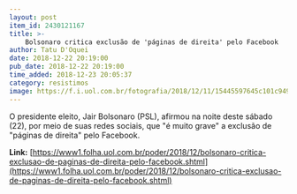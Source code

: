 ```yaml
---
layout: post
item_id: 2430121167
title: >-
    Bolsonaro critica exclusão de 'páginas de direita' pelo Facebook
author: Tatu D'Oquei
date: 2018-12-22 20:19:00
pub_date: 2018-12-22 20:19:00
time_added: 2018-12-23 20:05:37
category: resistimos
image: https://f.i.uol.com.br/fotografia/2018/12/11/15445597645c101c9498953_1544559764_3x2_rt.jpg
---
```


O presidente eleito, Jair Bolsonaro (PSL), afirmou na noite deste sábado (22), por meio de suas redes sociais, que "é muito grave" a exclusão de "páginas de direita" pelo Facebook.

**Link:** [https://www1.folha.uol.com.br/poder/2018/12/bolsonaro-critica-exclusao-de-paginas-de-direita-pelo-facebook.shtml](https://www1.folha.uol.com.br/poder/2018/12/bolsonaro-critica-exclusao-de-paginas-de-direita-pelo-facebook.shtml)

